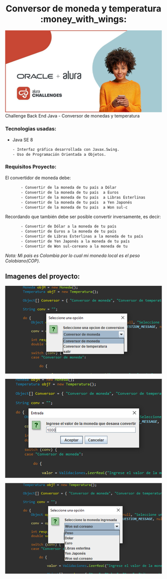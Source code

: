 <h1 align="center">Conversor de moneda y temperatura :money_with_wings:</h1>

![](https://raw.githubusercontent.com/EduardoUT/ConversorMoneda-ONE-Alura_Challenge/master/src/Imagenes/challengeImage.jpg) Challenge Back End Java - Conversor de monedas y temperatura 


### Tecnologias usadas:
   - Java SE 8
      
         - Interfaz gráfica desarrollada con Javax.Swing.
         - Uso de Programación Orientada a Objetos.


### Requisitos Proyecto:

El convertidor de moneda debe:

           - Convertir de la moneda de tu país a Dólar
           - Convertir de la moneda de tu país  a Euros
           - Convertir de la moneda de tu país  a Libras Esterlinas
           - Convertir de la moneda de tu país  a Yen Japonés
           - Convertir de la moneda de tu país  a Won sul-c
           
Recordando que también debe ser posible convertir inversamente, es decir:

           - Convertir de Dólar a la moneda de tu país
           - Convertir de Euros a la moneda de tu país
           - Convertir de Libras Esterlinas a la moneda de tu país
           - Convertir de Yen Japonés a la moneda de tu país
           - Convertir de Won sul-coreano a la moneda de tu 

*Nota: Mi pais es Colombia por lo cual mi moneda local es el peso Colobiano(COP)*.



## Imagenes del proyecto:


![](https://github.com/MaroGon2003/ConversorMonedaYtemperatura/blob/master/imgReadme/Captura%20de%20pantalla%20(2).png)

![](https://github.com/MaroGon2003/ConversorMonedaYtemperatura/blob/master/imgReadme/Captura%20de%20pantalla%20(4).png)

![](https://github.com/MaroGon2003/ConversorMonedaYtemperatura/blob/master/imgReadme/Captura%20de%20pantalla%20(5).png)
